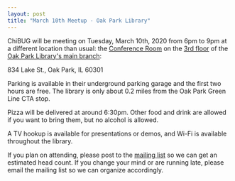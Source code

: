 ```yaml
---
layout: post
title: "March 10th Meetup - Oak Park Library"
---
```


ChiBUG will be meeting on
Tuesday, March 10th, 2020
from
6pm
to
9pm
at a different location than usual:
the
[Conference Room](https://oppl.org/use-your-library/meeting-spaces/conference-room/)
on the
[3rd floor](https://oppl.org/wp-content/uploads/2019/07/Main-Library-Maps-2019w.pdf)
of the
[Oak Park Library's main branch](https://oppl.org/about/locations-hours/):

834 Lake St., Oak Park, IL 60301

Parking is available in their underground parking garage and the first two
hours are free.
The library is only about 0.2 miles from the Oak Park Green Line CTA stop.

Pizza will be delivered at around 6:30pm.
Other food and drink are allowed if you want to bring them, but no alcohol is
allowed.

A TV hookup is available for presentations or demos, and Wi-Fi is available
throughout the library.

If you plan on attending, please post to the
[mailing list](/lists/talk)
so we can get an estimated head count.
If you change your mind or are running late, please email the mailing list so
we can organize accordingly.
